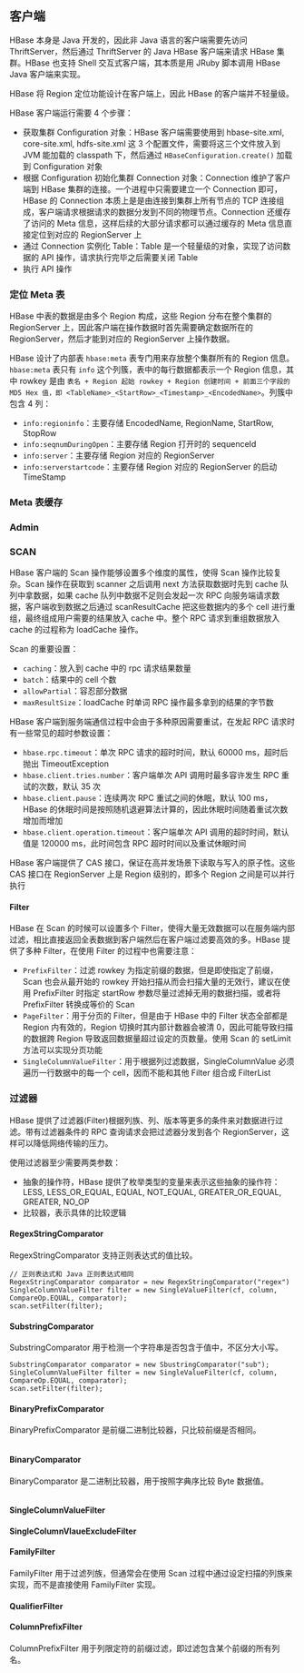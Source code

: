 ## 客户端

HBase 本身是 Java 开发的，因此非 Java 语言的客户端需要先访问 ThriftServer，然后通过 ThriftServer 的 Java HBase 客户端来请求 HBase 集群。HBase 也支持 Shell 交互式客户端，其本质是用 JRuby 脚本调用 HBase Java 客户端来实现。

HBase 将 Region 定位功能设计在客户端上，因此 HBase 的客户端并不轻量级。

HBase 客户端运行需要 4 个步骤：
- 获取集群 Configuration 对象：HBase 客户端需要使用到 hbase-site.xml, core-site.xml, hdfs-site.xml 这 3 个配置文件，需要将这三个文件放入到 JVM 能加载的 classpath 下，然后通过 ```HBaseConfiguration.create()``` 加载到 Configuration 对象
- 根据 Configuration 初始化集群 Connection 对象：Connection 维护了客户端到 HBase 集群的连接。一个进程中只需要建立一个 Connection 即可，HBase 的 Connection 本质上是是由连接到集群上所有节点的 TCP 连接组成，客户端请求根据请求的数据分发到不同的物理节点。Connection 还缓存了访问的 Meta 信息，这样后续的大部分请求都可以通过缓存的 Meta 信息直接定位到对应的 RegionServer 上
- 通过 Connection 实例化 Table：Table 是一个轻量级的对象，实现了访问数据的 API 操作，请求执行完毕之后需要关闭 Table
- 执行 API 操作

### 定位 Meta 表

HBase 中表的数据是由多个 Region 构成，这些 Region 分布在整个集群的 RegionServer 上，因此客户端在操作数据时首先需要确定数据所在的 RegionServer，然后才能到对应的 RegionServer 上操作数据。

HBase 设计了内部表 ```hbase:meta``` 表专门用来存放整个集群所有的 Region 信息。```hbase:meta``` 表只有 ```info``` 这个列簇，表中的每行数据都表示一个 Region 信息，其中 rowkey 是由 ```表名 + Region 起始 rowkey + Region 创建时间 + 前面三个字段的 MD5 Hex 值，即 <TableName>_<StartRow>_<Timestamp>_<EncodedName>```。列簇中包含 4 列：
- ```info:regioninfo```：主要存储 EncodedName, RegionName, StartRow, StopRow
- ```info:seqnumDuringOpen```：主要存储 Region 打开时的 sequenceId
- ```info:server```：主要存储 Region 对应的 RegionServer
- ```info:serverstartcode```：主要存储 Region 对应的 RegionServer 的启动 TimeStamp

### Meta 表缓存



### Admin

### SCAN

HBase 客户端的 Scan 操作能够设置多个维度的属性，使得 Scan 操作比较复杂。Scan 操作在获取到 scanner 之后调用 next 方法获取数据时先到 cache 队列中拿数据，如果 cache 队列中数据不足则会发起一次 RPC 向服务端请求数据，客户端收到数据之后通过 scanResultCache 把这些数据内的多个 cell 进行重组，最终组成用户需要的结果放入 cache 中。整个 RPC 请求到重组数据放入 cache 的过程称为 loadCache 操作。

Scan 的重要设置：
- ```caching```：放入到 cache 中的 rpc 请求结果数量
- ```batch```：结果中的 cell 个数
- ```allowPartial```：容忍部分数据
- ```maxResultSize```：loadCache 时单词 RPC 操作最多拿到的结果的字节数

HBase 客户端到服务端通信过程中会由于多种原因需要重试，在发起 RPC 请求时有一些常见的超时参数设置：
- ```hbase.rpc.timeout```：单次 RPC 请求的超时时间，默认 60000 ms，超时后抛出 TimeoutException
- ```hbase.client.tries.number```：客户端单次 API 调用时最多容许发生 RPC 重试的次数，默认 35 次
- ```hbase.client.pause```：连续两次 RPC 重试之间的休眠，默认 100 ms，HBase 的休眠时间是按照随机退避算法计算的，因此休眠时间随着重试次数增加而增加
- ```hbase.client.operation.timeout```：客户端单次 API 调用的超时时间，默认值是 120000 ms，此时间包含 RPC 超时时间以及重试休眠时间

HBase 客户端提供了 CAS 接口，保证在高并发场景下读取与写入的原子性。这些 CAS 接口在 RegionServer 上是 Region 级别的，即多个 Region 之间是可以并行执行

#### Filter

HBase 在 Scan 的时候可以设置多个 Filter，使得大量无效数据可以在服务端内部过滤，相比直接返回全表数据到客户端然后在客户端过滤要高效的多。HBase 提供了多种 Filter，在使用 Filter 的过程中也需要注意：
- ```PrefixFilter```：过滤 rowkey 为指定前缀的数据，但是即使指定了前缀，Scan 也会从最开始的 rowkey 开始扫描从而会扫描大量的无效行，建议在使用 PrefixFilter 时指定 startRow 参数尽量过滤掉无用的数据扫描，或者将 PrefixFilter 转换成等价的 Scan
- ```PageFilter```：用于分页的 Filter，但是由于 HBase 中的 Filter 状态全部都是 Region 内有效的，Region 切换时其内部计数器会被清 0，因此可能导致扫描的数据跨 Region 导致返回数据量超过设定的页数量。使用 Scan 的 setLimit 方法可以实现分页功能
- ```SingleColumnValueFilter```：用于根据列过滤数据，SingleColumnValue 必须遍历一行数据中的每一个 cell，因而不能和其他 Filter 组合成 FilterList

### 过滤器
HBase 提供了过滤器(Filter)根据列族、列、版本等更多的条件来对数据进行过滤。带有过滤器条件的 RPC 查询请求会把过滤器分发到各个 RegionServer，这样可以降低网络传输的压力。

使用过滤器至少需要两类参数：
- 抽象的操作符，HBase 提供了枚举类型的变量来表示这些抽象的操作符：LESS, LESS_OR_EQUAL, EQUAL, NOT_EQUAL, GREATER_OR_EQUAL, GREATER, NO_OP
- 比较器，表示具体的比较逻辑
#### RegexStringComparator
RegexStringComparator 支持正则表达式的值比较。
```
// 正则表达式和 Java 正则表达式相同
RegexStringComparator comparator = new RegexStringComparator("regex")
SingleColumnValueFilter filter = new SingleValueFilter(cf, column, CompareOp.EQUAL, comparator);
scan.setFilter(filter);
```
#### SubstringComparator
SubstringComparator 用于检测一个字符串是否包含于值中，不区分大小写。
```
SubstringComparator comparator = new SbustringComparator("sub");
SingleColumnValueFilter filter = new SingleValueFilter(cf, column, CompareOp.EQUAL, comparator);
scan.setFilter(filter);
```
#### BinaryPrefixComparator
BinaryPrefixComparator 是前缀二进制比较器，只比较前缀是否相同。
```

```
#### BinaryComparator
BinaryComparator 是二进制比较器，用于按照字典序比较 Byte 数据值。
```
```
#### SingleColumnValueFilter
#### SingleColumnVlaueExcludeFilter
#### FamilyFilter
FamilyFilter 用于过滤列族，但通常会在使用 Scan 过程中通过设定扫描的列族来实现，而不是直接使用 FamilyFilter 实现。
#### QualifierFilter
#### ColumnPrefixFilter
ColumnPrefixFilter 用于列限定符的前缀过滤，即过滤包含某个前缀的所有列名。

